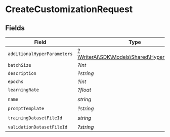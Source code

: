 # CreateCustomizationRequest


## Fields

| Field                                                                                  | Type                                                                                   | Required                                                                               | Description                                                                            |
| -------------------------------------------------------------------------------------- | -------------------------------------------------------------------------------------- | -------------------------------------------------------------------------------------- | -------------------------------------------------------------------------------------- |
| `additionalHyperParameters`                                                            | [?\WriterAi\SDK\Models\Shared\HyperParameters](../../Models/Shared/HyperParameters.md) | :heavy_minus_sign:                                                                     | N/A                                                                                    |
| `batchSize`                                                                            | *?int*                                                                                 | :heavy_minus_sign:                                                                     | N/A                                                                                    |
| `description`                                                                          | *?string*                                                                              | :heavy_minus_sign:                                                                     | N/A                                                                                    |
| `epochs`                                                                               | *?int*                                                                                 | :heavy_minus_sign:                                                                     | N/A                                                                                    |
| `learningRate`                                                                         | *?float*                                                                               | :heavy_minus_sign:                                                                     | N/A                                                                                    |
| `name`                                                                                 | *string*                                                                               | :heavy_check_mark:                                                                     | N/A                                                                                    |
| `promptTemplate`                                                                       | *?string*                                                                              | :heavy_minus_sign:                                                                     | N/A                                                                                    |
| `trainingDatasetFileId`                                                                | *string*                                                                               | :heavy_check_mark:                                                                     | N/A                                                                                    |
| `validationDatasetFileId`                                                              | *?string*                                                                              | :heavy_minus_sign:                                                                     | N/A                                                                                    |